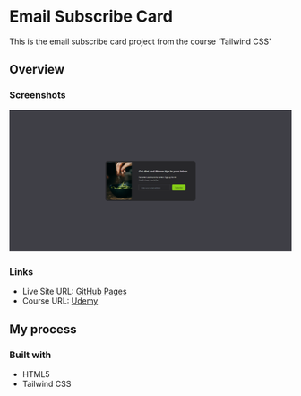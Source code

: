 # Email Subscribe Card

This is the email subscribe card project from the course 'Tailwind CSS'

## Overview

### Screenshots

![](/screenshots/screenshot1.png)

### Links

- Live Site URL: [GitHub Pages](https://aref-akminasi.github.io/email-subscribe-card)
- Course URL: [Udemy](https://www.udemy.com/course/tailwind-from-scratch/)

## My process

### Built with

- HTML5
- Tailwind CSS
